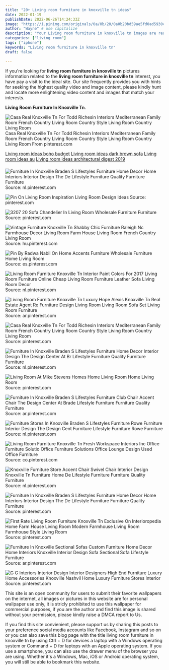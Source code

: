 ```yaml
---
title: "20+ Living room furniture in knoxville tn ideas"
date: 2022-01-19
publishDate: 2022-06-26T14:24:33Z
image: "https://i.pinimg.com/originals/0a/0b/20/0a0b20bd59ae5fd0ad5930cfda50b5e0.jpg"
author: "Wayne" # use capitalize
description: "Your Living room furniture in knoxville tn images are ready in this website. Living room furniture in knoxville tn are a topic that is being searched for and liked by netizens today. You can Find and Download the Living room furniture in knoxville tn files here. Get all free photos."
categories: ["living room"]
tags: ["iphone"]
keywords: "Living room furniture in knoxville tn"
draft: false

---
```


If you're looking for **living room furniture in knoxville tn** pictures information related to the **living room furniture in knoxville tn** interest, you have pay a visit to the ideal  site.  Our site frequently  provides you with  hints  for seeking  the highest  quality video and image  content, please kindly hunt and locate more enlightening video content and images  that match your interests.

**Living Room Furniture In Knoxville Tn**. 

![Casa Real Knoxville Tn For Todd Richesin Interiors Mediterranean Family Room French Country Living Room Country Style Living Room Country Living Room](https://i.pinimg.com/originals/bd/34/56/bd34568ff7ddd78262acb38be99c3d0b.jpg "Casa Real Knoxville Tn For Todd Richesin Interiors Mediterranean Family Room French Country Living Room Country Style Living Room Country Living Room")
Casa Real Knoxville Tn For Todd Richesin Interiors Mediterranean Family Room French Country Living Room Country Style Living Room Country Living Room From pinterest.com

[Living room ideas boho budget](/living-room-ideas-boho-budget/)
[Living room ideas dark brown sofa](/living-room-ideas-dark-brown-sofa/)
[Living room ideas au](/living-room-ideas-au/)
[Living room ideas architectural digest 2019](/living-room-ideas-architectural-digest-2019/)



### 

 


![Furniture In Knoxville Braden S Lifestyles Furniture Home Decor Home Interiors Interior Design The De Lifestyle Furniture Quality Furniture Furniture](https://i.pinimg.com/originals/1e/78/06/1e7806524ec3612c89e0a361bfa3a961.jpg "Furniture In Knoxville Braden S Lifestyles Furniture Home Decor Home Interiors Interior Design The De Lifestyle Furniture Quality Furniture Furniture")
Source: nl.pinterest.com

 

![Pin On Living Room Inspiration Living Room Design Ideas](https://i.pinimg.com/originals/e0/0d/a7/e00da780c9845ca1df3898b6f2345bfb.jpg "Pin On Living Room Inspiration Living Room Design Ideas")
Source: pinterest.com

 

![3207 20 Sofa Chandelier In Living Room Wholesale Furniture Furniture](https://i.pinimg.com/originals/70/7c/8f/707c8f4993a856e24e27f31d9a009cfe.jpg "3207 20 Sofa Chandelier In Living Room Wholesale Furniture Furniture")
Source: pinterest.com

 

![Vintage Furniture Knoxville Tn Shabby Chic Furniture Raleigh Nc Farmhouse Decor Living Room Farm House Living Room French Country Living Room](https://i.pinimg.com/originals/f5/6f/31/f56f313d05ed94af1a43f485d5f06264.jpg "Vintage Furniture Knoxville Tn Shabby Chic Furniture Raleigh Nc Farmhouse Decor Living Room Farm House Living Room French Country Living Room")
Source: hu.pinterest.com

 

![Pin By Radwa Nabil On Home Accents Furniture Wholesale Furniture Home Living Room](https://i.pinimg.com/originals/68/85/a7/6885a7619ee6ad18fa2e64b55cb1452b.jpg "Pin By Radwa Nabil On Home Accents Furniture Wholesale Furniture Home Living Room")
Source: es.pinterest.com

 

![Living Room Furniture Knoxville Tn Interior Paint Colors For 2017 Living Room Furniture Online Cheap Living Room Furniture Leather Sofa Living Room Decor](https://i.pinimg.com/originals/dd/6d/7f/dd6d7fb07f7f9d3c9e461b0c7a9df216.jpg "Living Room Furniture Knoxville Tn Interior Paint Colors For 2017 Living Room Furniture Online Cheap Living Room Furniture Leather Sofa Living Room Decor")
Source: nl.pinterest.com

 

![Living Room Furniture Knoxville Tn Luxury Hope Alexis Knoxville Tn Real Estate Agent Re Furniture Design Living Room Living Room Sofa Set Living Room Furniture](https://i.pinimg.com/originals/a3/40/45/a340450d4ff9a3633c19d9be25cc9bb8.jpg "Living Room Furniture Knoxville Tn Luxury Hope Alexis Knoxville Tn Real Estate Agent Re Furniture Design Living Room Living Room Sofa Set Living Room Furniture")
Source: ar.pinterest.com

 

![Casa Real Knoxville Tn For Todd Richesin Interiors Mediterranean Family Room French Country Living Room Country Style Living Room Country Living Room](https://i.pinimg.com/originals/bd/34/56/bd34568ff7ddd78262acb38be99c3d0b.jpg "Casa Real Knoxville Tn For Todd Richesin Interiors Mediterranean Family Room French Country Living Room Country Style Living Room Country Living Room")
Source: pinterest.com

 

![Furniture In Knoxville Braden S Lifestyles Furniture Home Decor Interior Design The Design Center At Br Lifestyle Furniture Quality Furniture Furniture](https://i.pinimg.com/originals/48/06/92/480692fd77c3ea38afb1998f8fef3830.jpg "Furniture In Knoxville Braden S Lifestyles Furniture Home Decor Interior Design The Design Center At Br Lifestyle Furniture Quality Furniture Furniture")
Source: nl.pinterest.com

 

![Living Room At Mike Stevens Homes Home Living Room Home Living Room](https://i.pinimg.com/originals/e8/fb/b4/e8fbb4d3280d56452887f80c8c1c789d.jpg "Living Room At Mike Stevens Homes Home Living Room Home Living Room")
Source: pinterest.com

 

![Furniture In Knoxville Braden S Lifestyles Furniture Club Chair Accent Chair The Design Center At Brade Lifestyle Furniture Furniture Quality Furniture](https://i.pinimg.com/originals/e7/5a/69/e75a69b81f76b69ea00ba510b0989365.jpg "Furniture In Knoxville Braden S Lifestyles Furniture Club Chair Accent Chair The Design Center At Brade Lifestyle Furniture Furniture Quality Furniture")
Source: ar.pinterest.com

 

![Furniture Stores In Knoxville Braden S Lifestyles Furniture Rowe Furniture Interior Design The Design Cent Furniture Lifestyle Furniture Rowe Furniture](https://i.pinimg.com/originals/01/f4/27/01f42765aec41d9f923cb556d5d976c2.jpg "Furniture Stores In Knoxville Braden S Lifestyles Furniture Rowe Furniture Interior Design The Design Cent Furniture Lifestyle Furniture Rowe Furniture")
Source: nl.pinterest.com

 

![Living Room Furniture Knoxville Tn Fresh Workspace Interiors Inc Office Furniture Solutio Office Furniture Solutions Office Lounge Design Used Office Furniture](https://i.pinimg.com/736x/c5/33/b3/c533b3805d3d1409ef6f02c68f8ceaa5.jpg "Living Room Furniture Knoxville Tn Fresh Workspace Interiors Inc Office Furniture Solutio Office Furniture Solutions Office Lounge Design Used Office Furniture")
Source: co.pinterest.com

 

![Knoxville Furniture Store Accent Chair Swivel Chair Interior Design Knoxville Tn Furniture Home De Lifestyle Furniture Furniture Quality Furniture](https://i.pinimg.com/originals/35/ec/04/35ec0429bdf331daa03909e467121828.jpg "Knoxville Furniture Store Accent Chair Swivel Chair Interior Design Knoxville Tn Furniture Home De Lifestyle Furniture Furniture Quality Furniture")
Source: nl.pinterest.com

 

![Furniture In Knoxville Braden S Lifestyles Furniture Home Decor Home Interiors Interior Design The De Lifestyle Furniture Furniture Quality Furniture](https://i.pinimg.com/originals/5e/0c/6c/5e0c6ca7142f5a4d558d40d2b9c68ff2.jpg "Furniture In Knoxville Braden S Lifestyles Furniture Home Decor Home Interiors Interior Design The De Lifestyle Furniture Furniture Quality Furniture")
Source: pinterest.com

 

![First Rate Living Room Furniture Knoxville Tn Exclusive On Interioropedia Home Farm House Living Room Modern Farmhouse Living Room Farmhouse Style Living Room](https://i.pinimg.com/originals/73/7c/0b/737c0b7fc205acbf64f89e65f2fd4118.jpg "First Rate Living Room Furniture Knoxville Tn Exclusive On Interioropedia Home Farm House Living Room Modern Farmhouse Living Room Farmhouse Style Living Room")
Source: pinterest.com

 

![Furniture In Knoxville Sectional Sofas Custom Furniture Home Decor Home Interiors Knoxville Interior Design Sofa Sectional Sofa Lifestyle Furniture](https://i.pinimg.com/originals/91/b4/ea/91b4ea952118c800aa44735c10f8f548.jpg "Furniture In Knoxville Sectional Sofas Custom Furniture Home Decor Home Interiors Knoxville Interior Design Sofa Sectional Sofa Lifestyle Furniture")
Source: ar.pinterest.com

 

![G G Interiors Interior Design Interior Designers High End Furniture Luxury Home Accessories Knoxville Nashvil Home Luxury Furniture Stores Interior](https://i.pinimg.com/originals/0a/0b/20/0a0b20bd59ae5fd0ad5930cfda50b5e0.jpg "G G Interiors Interior Design Interior Designers High End Furniture Luxury Home Accessories Knoxville Nashvil Home Luxury Furniture Stores Interior")
Source: pinterest.com

 

This site is an open community for users to submit their favorite wallpapers on the internet, all images or pictures in this website are for personal wallpaper use only, it is stricly prohibited to use this wallpaper for commercial purposes, if you are the author and find this image is shared without your permission, please kindly raise a DMCA report to Us.

If you find this site convienient, please support us by sharing this posts to your preference social media accounts like Facebook, Instagram and so on or you can also save this blog page with the title living room furniture in knoxville tn by using Ctrl + D for devices a laptop with a Windows operating system or Command + D for laptops with an Apple operating system. If you use a smartphone, you can also use the drawer menu of the browser you are using. Whether it's a Windows, Mac, iOS or Android operating system, you will still be able to bookmark this website.
